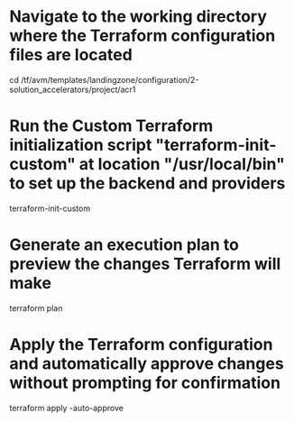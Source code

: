 # Navigate to the working directory where the Terraform configuration files are located
cd /tf/avm/templates/landingzone/configuration/2-solution_accelerators/project/acr1

# Run the **Custom** Terraform initialization script "terraform-init-custom" at location "/usr/local/bin" to set up the backend and providers
terraform-init-custom 

# Generate an execution plan to preview the changes Terraform will make
terraform plan

# Apply the Terraform configuration and automatically approve changes without prompting for confirmation
terraform apply -auto-approve
